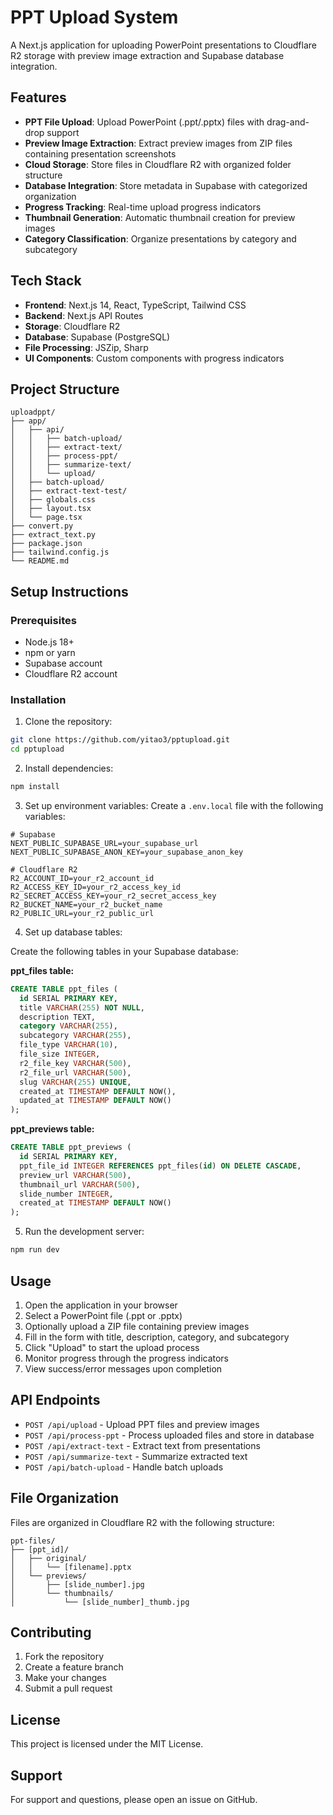 # PPT Upload System

A Next.js application for uploading PowerPoint presentations to Cloudflare R2 storage with preview image extraction and Supabase database integration.

## Features

- **PPT File Upload**: Upload PowerPoint (.ppt/.pptx) files with drag-and-drop support
- **Preview Image Extraction**: Extract preview images from ZIP files containing presentation screenshots
- **Cloud Storage**: Store files in Cloudflare R2 with organized folder structure
- **Database Integration**: Store metadata in Supabase with categorized organization
- **Progress Tracking**: Real-time upload progress indicators
- **Thumbnail Generation**: Automatic thumbnail creation for preview images
- **Category Classification**: Organize presentations by category and subcategory

## Tech Stack

- **Frontend**: Next.js 14, React, TypeScript, Tailwind CSS
- **Backend**: Next.js API Routes
- **Storage**: Cloudflare R2
- **Database**: Supabase (PostgreSQL)
- **File Processing**: JSZip, Sharp
- **UI Components**: Custom components with progress indicators

## Project Structure

```
uploadppt/
├── app/
│   ├── api/
│   │   ├── batch-upload/
│   │   ├── extract-text/
│   │   ├── process-ppt/
│   │   ├── summarize-text/
│   │   └── upload/
│   ├── batch-upload/
│   ├── extract-text-test/
│   ├── globals.css
│   ├── layout.tsx
│   └── page.tsx
├── convert.py
├── extract_text.py
├── package.json
├── tailwind.config.js
└── README.md
```

## Setup Instructions

### Prerequisites

- Node.js 18+ 
- npm or yarn
- Supabase account
- Cloudflare R2 account

### Installation

1. Clone the repository:
```bash
git clone https://github.com/yitao3/pptupload.git
cd pptupload
```

2. Install dependencies:
```bash
npm install
```

3. Set up environment variables:
Create a `.env.local` file with the following variables:

```env
# Supabase
NEXT_PUBLIC_SUPABASE_URL=your_supabase_url
NEXT_PUBLIC_SUPABASE_ANON_KEY=your_supabase_anon_key

# Cloudflare R2
R2_ACCOUNT_ID=your_r2_account_id
R2_ACCESS_KEY_ID=your_r2_access_key_id
R2_SECRET_ACCESS_KEY=your_r2_secret_access_key
R2_BUCKET_NAME=your_r2_bucket_name
R2_PUBLIC_URL=your_r2_public_url
```

4. Set up database tables:

Create the following tables in your Supabase database:

**ppt_files table:**
```sql
CREATE TABLE ppt_files (
  id SERIAL PRIMARY KEY,
  title VARCHAR(255) NOT NULL,
  description TEXT,
  category VARCHAR(255),
  subcategory VARCHAR(255),
  file_type VARCHAR(10),
  file_size INTEGER,
  r2_file_key VARCHAR(500),
  r2_file_url VARCHAR(500),
  slug VARCHAR(255) UNIQUE,
  created_at TIMESTAMP DEFAULT NOW(),
  updated_at TIMESTAMP DEFAULT NOW()
);
```

**ppt_previews table:**
```sql
CREATE TABLE ppt_previews (
  id SERIAL PRIMARY KEY,
  ppt_file_id INTEGER REFERENCES ppt_files(id) ON DELETE CASCADE,
  preview_url VARCHAR(500),
  thumbnail_url VARCHAR(500),
  slide_number INTEGER,
  created_at TIMESTAMP DEFAULT NOW()
);
```

5. Run the development server:
```bash
npm run dev
```

## Usage

1. Open the application in your browser
2. Select a PowerPoint file (.ppt or .pptx)
3. Optionally upload a ZIP file containing preview images
4. Fill in the form with title, description, category, and subcategory
5. Click "Upload" to start the upload process
6. Monitor progress through the progress indicators
7. View success/error messages upon completion

## API Endpoints

- `POST /api/upload` - Upload PPT files and preview images
- `POST /api/process-ppt` - Process uploaded files and store in database
- `POST /api/extract-text` - Extract text from presentations
- `POST /api/summarize-text` - Summarize extracted text
- `POST /api/batch-upload` - Handle batch uploads

## File Organization

Files are organized in Cloudflare R2 with the following structure:
```
ppt-files/
├── [ppt_id]/
│   ├── original/
│   │   └── [filename].pptx
│   └── previews/
│       ├── [slide_number].jpg
│       └── thumbnails/
│           └── [slide_number]_thumb.jpg
```

## Contributing

1. Fork the repository
2. Create a feature branch
3. Make your changes
4. Submit a pull request

## License

This project is licensed under the MIT License.

## Support

For support and questions, please open an issue on GitHub. 